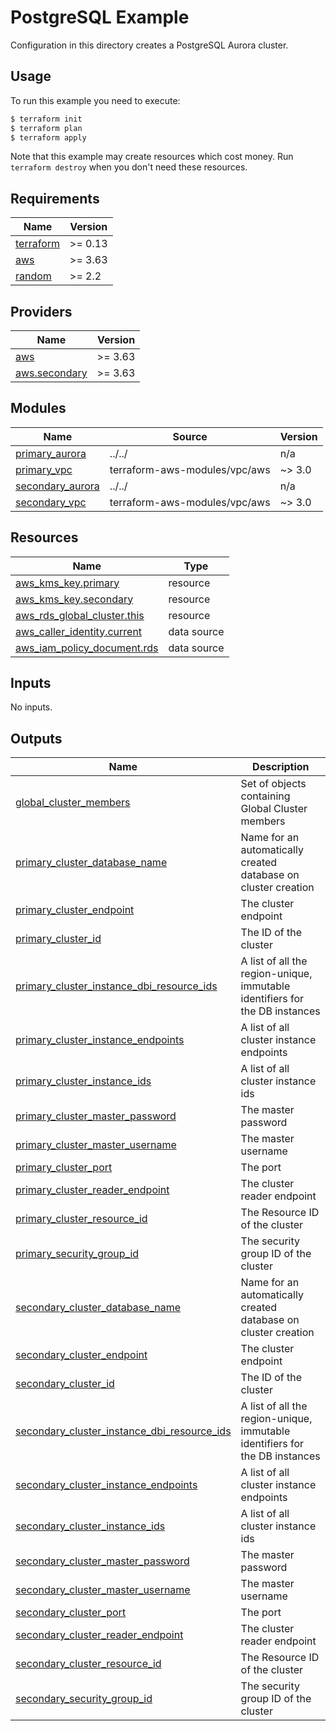 # PostgreSQL Example

Configuration in this directory creates a PostgreSQL Aurora cluster.

## Usage

To run this example you need to execute:

```bash
$ terraform init
$ terraform plan
$ terraform apply
```

Note that this example may create resources which cost money. Run `terraform destroy` when you don't need these resources.

<!-- BEGINNING OF PRE-COMMIT-TERRAFORM DOCS HOOK -->
## Requirements

| Name | Version |
|------|---------|
| <a name="requirement_terraform"></a> [terraform](#requirement\_terraform) | >= 0.13 |
| <a name="requirement_aws"></a> [aws](#requirement\_aws) | >= 3.63 |
| <a name="requirement_random"></a> [random](#requirement\_random) | >= 2.2 |

## Providers

| Name | Version |
|------|---------|
| <a name="provider_aws"></a> [aws](#provider\_aws) | >= 3.63 |
| <a name="provider_aws.secondary"></a> [aws.secondary](#provider\_aws.secondary) | >= 3.63 |

## Modules

| Name | Source | Version |
|------|--------|---------|
| <a name="module_primary_aurora"></a> [primary\_aurora](#module\_primary\_aurora) | ../../ | n/a |
| <a name="module_primary_vpc"></a> [primary\_vpc](#module\_primary\_vpc) | terraform-aws-modules/vpc/aws | ~> 3.0 |
| <a name="module_secondary_aurora"></a> [secondary\_aurora](#module\_secondary\_aurora) | ../../ | n/a |
| <a name="module_secondary_vpc"></a> [secondary\_vpc](#module\_secondary\_vpc) | terraform-aws-modules/vpc/aws | ~> 3.0 |

## Resources

| Name | Type |
|------|------|
| [aws_kms_key.primary](https://registry.terraform.io/providers/hashicorp/aws/latest/docs/resources/kms_key) | resource |
| [aws_kms_key.secondary](https://registry.terraform.io/providers/hashicorp/aws/latest/docs/resources/kms_key) | resource |
| [aws_rds_global_cluster.this](https://registry.terraform.io/providers/hashicorp/aws/latest/docs/resources/rds_global_cluster) | resource |
| [aws_caller_identity.current](https://registry.terraform.io/providers/hashicorp/aws/latest/docs/data-sources/caller_identity) | data source |
| [aws_iam_policy_document.rds](https://registry.terraform.io/providers/hashicorp/aws/latest/docs/data-sources/iam_policy_document) | data source |

## Inputs

No inputs.

## Outputs

| Name | Description |
|------|-------------|
| <a name="output_global_cluster_members"></a> [global\_cluster\_members](#output\_global\_cluster\_members) | Set of objects containing Global Cluster members |
| <a name="output_primary_cluster_database_name"></a> [primary\_cluster\_database\_name](#output\_primary\_cluster\_database\_name) | Name for an automatically created database on cluster creation |
| <a name="output_primary_cluster_endpoint"></a> [primary\_cluster\_endpoint](#output\_primary\_cluster\_endpoint) | The cluster endpoint |
| <a name="output_primary_cluster_id"></a> [primary\_cluster\_id](#output\_primary\_cluster\_id) | The ID of the cluster |
| <a name="output_primary_cluster_instance_dbi_resource_ids"></a> [primary\_cluster\_instance\_dbi\_resource\_ids](#output\_primary\_cluster\_instance\_dbi\_resource\_ids) | A list of all the region-unique, immutable identifiers for the DB instances |
| <a name="output_primary_cluster_instance_endpoints"></a> [primary\_cluster\_instance\_endpoints](#output\_primary\_cluster\_instance\_endpoints) | A list of all cluster instance endpoints |
| <a name="output_primary_cluster_instance_ids"></a> [primary\_cluster\_instance\_ids](#output\_primary\_cluster\_instance\_ids) | A list of all cluster instance ids |
| <a name="output_primary_cluster_master_password"></a> [primary\_cluster\_master\_password](#output\_primary\_cluster\_master\_password) | The master password |
| <a name="output_primary_cluster_master_username"></a> [primary\_cluster\_master\_username](#output\_primary\_cluster\_master\_username) | The master username |
| <a name="output_primary_cluster_port"></a> [primary\_cluster\_port](#output\_primary\_cluster\_port) | The port |
| <a name="output_primary_cluster_reader_endpoint"></a> [primary\_cluster\_reader\_endpoint](#output\_primary\_cluster\_reader\_endpoint) | The cluster reader endpoint |
| <a name="output_primary_cluster_resource_id"></a> [primary\_cluster\_resource\_id](#output\_primary\_cluster\_resource\_id) | The Resource ID of the cluster |
| <a name="output_primary_security_group_id"></a> [primary\_security\_group\_id](#output\_primary\_security\_group\_id) | The security group ID of the cluster |
| <a name="output_secondary_cluster_database_name"></a> [secondary\_cluster\_database\_name](#output\_secondary\_cluster\_database\_name) | Name for an automatically created database on cluster creation |
| <a name="output_secondary_cluster_endpoint"></a> [secondary\_cluster\_endpoint](#output\_secondary\_cluster\_endpoint) | The cluster endpoint |
| <a name="output_secondary_cluster_id"></a> [secondary\_cluster\_id](#output\_secondary\_cluster\_id) | The ID of the cluster |
| <a name="output_secondary_cluster_instance_dbi_resource_ids"></a> [secondary\_cluster\_instance\_dbi\_resource\_ids](#output\_secondary\_cluster\_instance\_dbi\_resource\_ids) | A list of all the region-unique, immutable identifiers for the DB instances |
| <a name="output_secondary_cluster_instance_endpoints"></a> [secondary\_cluster\_instance\_endpoints](#output\_secondary\_cluster\_instance\_endpoints) | A list of all cluster instance endpoints |
| <a name="output_secondary_cluster_instance_ids"></a> [secondary\_cluster\_instance\_ids](#output\_secondary\_cluster\_instance\_ids) | A list of all cluster instance ids |
| <a name="output_secondary_cluster_master_password"></a> [secondary\_cluster\_master\_password](#output\_secondary\_cluster\_master\_password) | The master password |
| <a name="output_secondary_cluster_master_username"></a> [secondary\_cluster\_master\_username](#output\_secondary\_cluster\_master\_username) | The master username |
| <a name="output_secondary_cluster_port"></a> [secondary\_cluster\_port](#output\_secondary\_cluster\_port) | The port |
| <a name="output_secondary_cluster_reader_endpoint"></a> [secondary\_cluster\_reader\_endpoint](#output\_secondary\_cluster\_reader\_endpoint) | The cluster reader endpoint |
| <a name="output_secondary_cluster_resource_id"></a> [secondary\_cluster\_resource\_id](#output\_secondary\_cluster\_resource\_id) | The Resource ID of the cluster |
| <a name="output_secondary_security_group_id"></a> [secondary\_security\_group\_id](#output\_secondary\_security\_group\_id) | The security group ID of the cluster |
<!-- END OF PRE-COMMIT-TERRAFORM DOCS HOOK -->
